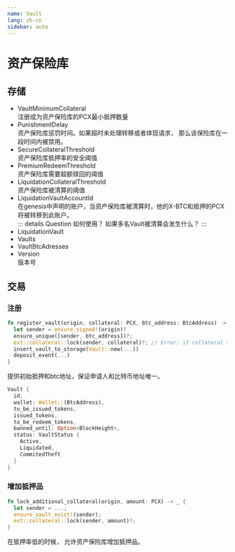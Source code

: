 ```yaml
---
name: Vault
lang: zh-cn
sidebar: auto
---
```


# 资产保险库

## 存储

- VaultMinimumCollateral  
  注册成为资产保险库的PCX最小抵押数量
- PunishmentDelay  
  资产保险库惩罚时间。如果超时未处理转移或者体现请求， 那么该保险库在一段时间内被禁用。
- SecureCollateralThreshold  
  资产保险库抵押率的安全阈值
- PremiumRedeemThreshold  
  资产保险库需要超额赎回的阈值
- LiquidationCollateralThreshold  
  资产保险库被清算的阈值
- LiquidationVaultAccountId  
  在genesis中声明的账户，当资产保险库被清算时，他的X-BTC和抵押的PCX将被转移到此账户。  
  ::: details Question
  如何使用？ 如果多名Vault被清算会发生什么？
  :::
- LiquidationVault  
- Vaults  
- VaultBtcAdresses  
- Version  
  版本号

## 交易

### 注册
```rust
fn register_vault(origin, collateral: PCX, btc_address: BtcAddress) -> _ {
  let sender = ensure_signed!(origin)?
  ensure_unique([sender, btc_address])?;
  ext::collateral::lock(sender, collateral)?; // Error: if collateral < minimum_collateral or collateral is not sufficiant.
  insert_vault_to_storage(Vault::new(...))
  deposit_event(...)
}
```
提供初始抵押和btc地址，保证申请人和比特币地址唯一。
```rust
Vault {
  id,
  wallet: Wallet::(BtcAddress),
  to_be_issued_tokens,
  issued_tokens,
  to_be_redeem_tokens,
  banned_until: Option<BlockHeight>,
  status: VaultStatus {
    Active,
    Liquidated,
    CommitedTheft
  }
}
```
### 增加抵押品
```rust
fn lock_additional_collateral(origin, amount: PCX) -> _ {
  let sender = ...;
  ensure_vault_exist!(sender);
  ext::collateral::lock(sender, amount)?;
}
```

在抵押率低的时候， 允许资产保险库增加抵押品。
